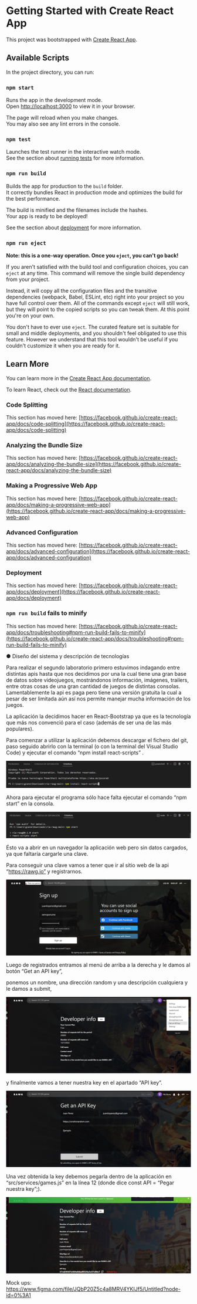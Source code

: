 # Getting Started with Create React App

This project was bootstrapped with [Create React App](https://github.com/facebook/create-react-app).

## Available Scripts

In the project directory, you can run:

### `npm start`

Runs the app in the development mode.\
Open [http://localhost:3000](http://localhost:3000) to view it in your browser.

The page will reload when you make changes.\
You may also see any lint errors in the console.

### `npm test`

Launches the test runner in the interactive watch mode.\
See the section about [running tests](https://facebook.github.io/create-react-app/docs/running-tests) for more information.

### `npm run build`

Builds the app for production to the `build` folder.\
It correctly bundles React in production mode and optimizes the build for the best performance.

The build is minified and the filenames include the hashes.\
Your app is ready to be deployed!

See the section about [deployment](https://facebook.github.io/create-react-app/docs/deployment) for more information.

### `npm run eject`

**Note: this is a one-way operation. Once you `eject`, you can't go back!**

If you aren't satisfied with the build tool and configuration choices, you can `eject` at any time. This command will remove the single build dependency from your project.

Instead, it will copy all the configuration files and the transitive dependencies (webpack, Babel, ESLint, etc) right into your project so you have full control over them. All of the commands except `eject` will still work, but they will point to the copied scripts so you can tweak them. At this point you're on your own.

You don't have to ever use `eject`. The curated feature set is suitable for small and middle deployments, and you shouldn't feel obligated to use this feature. However we understand that this tool wouldn't be useful if you couldn't customize it when you are ready for it.

## Learn More

You can learn more in the [Create React App documentation](https://facebook.github.io/create-react-app/docs/getting-started).

To learn React, check out the [React documentation](https://reactjs.org/).

### Code Splitting

This section has moved here: [https://facebook.github.io/create-react-app/docs/code-splitting](https://facebook.github.io/create-react-app/docs/code-splitting)

### Analyzing the Bundle Size

This section has moved here: [https://facebook.github.io/create-react-app/docs/analyzing-the-bundle-size](https://facebook.github.io/create-react-app/docs/analyzing-the-bundle-size)

### Making a Progressive Web App

This section has moved here: [https://facebook.github.io/create-react-app/docs/making-a-progressive-web-app](https://facebook.github.io/create-react-app/docs/making-a-progressive-web-app)

### Advanced Configuration

This section has moved here: [https://facebook.github.io/create-react-app/docs/advanced-configuration](https://facebook.github.io/create-react-app/docs/advanced-configuration)

### Deployment

This section has moved here: [https://facebook.github.io/create-react-app/docs/deployment](https://facebook.github.io/create-react-app/docs/deployment)

### `npm run build` fails to minify

This section has moved here: [https://facebook.github.io/create-react-app/docs/troubleshooting#npm-run-build-fails-to-minify](https://facebook.github.io/create-react-app/docs/troubleshooting#npm-run-build-fails-to-minify)








● Diseño del sistema y descripción de tecnologías 

Para realizar el segundo laboratorio primero estuvimos indagando entre distintas apis hasta que nos decidimos por una la cual tiene una gran base de datos sobre videojuegos, mostrándonos información, imágenes, trailers, entre otras cosas de una gran cantidad de juegos de distintas consolas. Lamentablemente la api es paga pero tiene una versión gratuita la cual a pesar de ser limitada aún así nos permite manejar mucha información de los juegos.

La aplicación la decidimos hacer en React-Bootstrap ya que es la tecnología que más nos convenció para el caso (además de ser una de las más populares).


Para comenzar a utilizar la aplicación debemos descargar el fichero del git, paso seguido abrirlo con la terminal (o con la terminal del Visual Studio Code) y ejecutar el comando “npm install react-scripts” .

<img src="https://github.com/narenbiardo/ria-rawg/blob/main/imgRia/Ria1.jpg">

Ahora para ejecutar el programa sólo hace falta ejecutar el comando “npm start” en la consola.

<img src="https://github.com/narenbiardo/ria-rawg/blob/main/imgRia/Ria2.jpg" alt="accesibility text">

Ésto va a abrir en un navegador la aplicación web pero sin datos cargados, ya que faltaría cargarle una clave.

Para conseguir una clave vamos a tener que ir al sitio web de la api “https://rawg.io” y registrarnos.

<img src="https://github.com/narenbiardo/ria-rawg/blob/main/imgRia/Ria3.jpg" alt="accesibility text">


Luego de registrados entramos al menú de arriba a la derecha y le damos al botón “Get an API key”,

ponemos un nombre, una dirección random y una descripción cualquiera y le damos a submit,

<img src="https://github.com/narenbiardo/ria-rawg/blob/main/imgRia/Ria4.jpg" alt="accesibility text">

y finalmente vamos a tener nuestra key en el apartado “API key”.

<img src="https://github.com/narenbiardo/ria-rawg/blob/main/imgRia/Ria5.jpg" alt="accesibility text">

Una vez obtenida la key debemos pegarla dentro de la aplicación en “src/services/games.js” en la línea 12 (donde dice const API = “Pegar nuestra key”;).

<img src="https://github.com/narenbiardo/ria-rawg/blob/main/imgRia/Ria6.jpg" alt="accesibility text">

Mock ups:
https://www.figma.com/file/JQbP20Z5c4a8MRV4YKIJf5/Untitled?node-id=0%3A1
